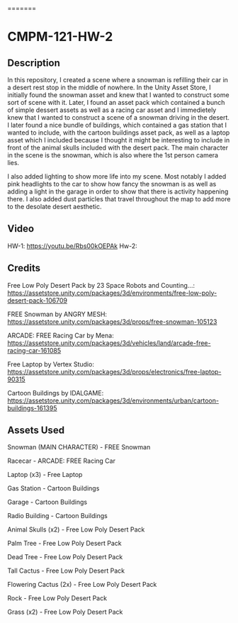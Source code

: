 
=======
# CMPM-121-HW-2

## Description

In this repository, I created a scene where a snowman is refilling their car in a desert rest stop in the middle of nowhere. In the Unity Asset Store, I initially found the snowman asset and knew that I wanted to construct some sort of scene with it. Later, I found an asset pack which contained a bunch of simple dessert assets as well as a racing car asset and I immedietely knew that I wanted to construct a scene of a snowman driving in the desert. I later found a nice bundle of buildings, which contained a gas station that I wanted to include, with the cartoon buildings asset pack, as well as a laptop asset which I included because I thought it might be interesting to include in front of the animal skulls included with the desert pack. The main character in the scene is the snowman, which is also where the 1st person camera lies.

I also added lighting to show more life into my scene. Most notably I added pink headlights to the car to show how fancy the snowman is as well as adding a light in the garage in order to show that there is activity happening there. I also added dust particles that travel throughout the map to add more to the desolate desert aesthetic.

## Video
HW-1: https://youtu.be/Rbs00kOEPAk
Hw-2: 

## Credits
Free Low Poly Desert Pack by 23 Space Robots and Counting...: 
https://assetstore.unity.com/packages/3d/environments/free-low-poly-desert-pack-106709

FREE Snowman by ANGRY MESH: 
https://assetstore.unity.com/packages/3d/props/free-snowman-105123

ARCADE: FREE Racing Car by Mena: 
https://assetstore.unity.com/packages/3d/vehicles/land/arcade-free-racing-car-161085

Free Laptop by Vertex Studio: 
https://assetstore.unity.com/packages/3d/props/electronics/free-laptop-90315

Cartoon Buildings by IDALGAME: 
https://assetstore.unity.com/packages/3d/environments/urban/cartoon-buildings-161395

## Assets Used
Snowman (MAIN CHARACTER) - FREE Snowman

Racecar - ARCADE: FREE Racing Car

Laptop (x3) - Free Laptop

Gas Station - Cartoon Buildings

Garage - Cartoon Buildings

Radio Building - Cartoon Buildings

Animal Skulls (x2) - Free Low Poly Desert Pack

Palm Tree - Free Low Poly Desert Pack

Dead Tree - Free Low Poly Desert Pack

Tall Cactus - Free Low Poly Desert Pack

Flowering Cactus (2x) - Free Low Poly Desert Pack

Rock - Free Low Poly Desert Pack

Grass (x2) - Free Low Poly Desert Pack
